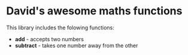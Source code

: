# David's awesome maths functions

This library includes the folowing functions:

- **add** - accepts two numbers
- **subtract** - takes one number away from the other
